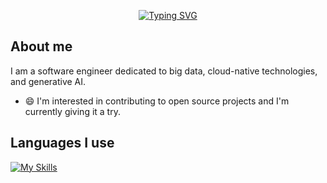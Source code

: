 <div align="center">

  <a href="https://github.com/sunyuhan1998"><img src="https://readme-typing-svg.demolab.com?font=Fira+Code&pause=1000&random=false&width=330&lines=Hi!+I'm+Sun+Yuhan!" alt="Typing SVG" /></a>

</div>

## About me

I am a software engineer dedicated to big data, cloud-native technologies, and generative AI.

* 😄 I'm interested in contributing to open source projects and I'm currently giving it a try.

##  Languages I use

[![My Skills](https://skillicons.dev/icons?i=java,scala,python,go&theme=light)](https://skillicons.dev)




